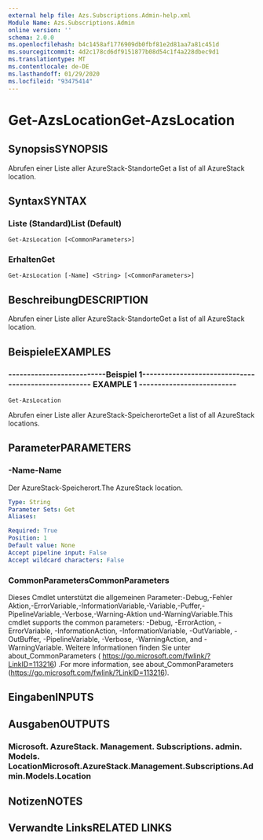 ```yaml
---
external help file: Azs.Subscriptions.Admin-help.xml
Module Name: Azs.Subscriptions.Admin
online version: ''
schema: 2.0.0
ms.openlocfilehash: b4c1458af1776909db0fbf81e2d81aa7a81c451d
ms.sourcegitcommit: 4d2c178cd6df9151877b08d54c1f4a228dbec9d1
ms.translationtype: MT
ms.contentlocale: de-DE
ms.lasthandoff: 01/29/2020
ms.locfileid: "93475414"
---
```

# <span data-ttu-id="8f96d-101">Get-AzsLocation</span><span class="sxs-lookup"><span data-stu-id="8f96d-101">Get-AzsLocation</span></span>

## <span data-ttu-id="8f96d-102">Synopsis</span><span class="sxs-lookup"><span data-stu-id="8f96d-102">SYNOPSIS</span></span>
<span data-ttu-id="8f96d-103">Abrufen einer Liste aller AzureStack-Standorte</span><span class="sxs-lookup"><span data-stu-id="8f96d-103">Get a list of all AzureStack location.</span></span>

## <span data-ttu-id="8f96d-104">Syntax</span><span class="sxs-lookup"><span data-stu-id="8f96d-104">SYNTAX</span></span>

### <span data-ttu-id="8f96d-105">Liste (Standard)</span><span class="sxs-lookup"><span data-stu-id="8f96d-105">List (Default)</span></span>
```
Get-AzsLocation [<CommonParameters>]
```

### <span data-ttu-id="8f96d-106">Erhalten</span><span class="sxs-lookup"><span data-stu-id="8f96d-106">Get</span></span>
```
Get-AzsLocation [-Name] <String> [<CommonParameters>]
```

## <span data-ttu-id="8f96d-107">Beschreibung</span><span class="sxs-lookup"><span data-stu-id="8f96d-107">DESCRIPTION</span></span>
<span data-ttu-id="8f96d-108">Abrufen einer Liste aller AzureStack-Standorte</span><span class="sxs-lookup"><span data-stu-id="8f96d-108">Get a list of all AzureStack location.</span></span>

## <span data-ttu-id="8f96d-109">Beispiele</span><span class="sxs-lookup"><span data-stu-id="8f96d-109">EXAMPLES</span></span>

### <span data-ttu-id="8f96d-110">--------------------------Beispiel 1--------------------------</span><span class="sxs-lookup"><span data-stu-id="8f96d-110">-------------------------- EXAMPLE 1 --------------------------</span></span>
```
Get-AzsLocation
```

<span data-ttu-id="8f96d-111">Abrufen einer Liste aller AzureStack-Speicherorte</span><span class="sxs-lookup"><span data-stu-id="8f96d-111">Get a list of all AzureStack locations.</span></span>

## <span data-ttu-id="8f96d-112">Parameter</span><span class="sxs-lookup"><span data-stu-id="8f96d-112">PARAMETERS</span></span>

### <span data-ttu-id="8f96d-113">-Name</span><span class="sxs-lookup"><span data-stu-id="8f96d-113">-Name</span></span>
<span data-ttu-id="8f96d-114">Der AzureStack-Speicherort.</span><span class="sxs-lookup"><span data-stu-id="8f96d-114">The AzureStack location.</span></span>

```yaml
Type: String
Parameter Sets: Get
Aliases: 

Required: True
Position: 1
Default value: None
Accept pipeline input: False
Accept wildcard characters: False
```

### <span data-ttu-id="8f96d-115">CommonParameters</span><span class="sxs-lookup"><span data-stu-id="8f96d-115">CommonParameters</span></span>
<span data-ttu-id="8f96d-116">Dieses Cmdlet unterstützt die allgemeinen Parameter:-Debug,-Fehler Aktion,-ErrorVariable,-InformationVariable,-Variable,-Puffer,-PipelineVariable,-Verbose,-Warning-Aktion und-WarningVariable.</span><span class="sxs-lookup"><span data-stu-id="8f96d-116">This cmdlet supports the common parameters: -Debug, -ErrorAction, -ErrorVariable, -InformationAction, -InformationVariable, -OutVariable, -OutBuffer, -PipelineVariable, -Verbose, -WarningAction, and -WarningVariable.</span></span> <span data-ttu-id="8f96d-117">Weitere Informationen finden Sie unter about_CommonParameters ( https://go.microsoft.com/fwlink/?LinkID=113216) .</span><span class="sxs-lookup"><span data-stu-id="8f96d-117">For more information, see about_CommonParameters (https://go.microsoft.com/fwlink/?LinkID=113216).</span></span>

## <span data-ttu-id="8f96d-118">Eingaben</span><span class="sxs-lookup"><span data-stu-id="8f96d-118">INPUTS</span></span>

## <span data-ttu-id="8f96d-119">Ausgaben</span><span class="sxs-lookup"><span data-stu-id="8f96d-119">OUTPUTS</span></span>

### <span data-ttu-id="8f96d-120">Microsoft. AzureStack. Management. Subscriptions. admin. Models. Location</span><span class="sxs-lookup"><span data-stu-id="8f96d-120">Microsoft.AzureStack.Management.Subscriptions.Admin.Models.Location</span></span>

## <span data-ttu-id="8f96d-121">Notizen</span><span class="sxs-lookup"><span data-stu-id="8f96d-121">NOTES</span></span>

## <span data-ttu-id="8f96d-122">Verwandte Links</span><span class="sxs-lookup"><span data-stu-id="8f96d-122">RELATED LINKS</span></span>

